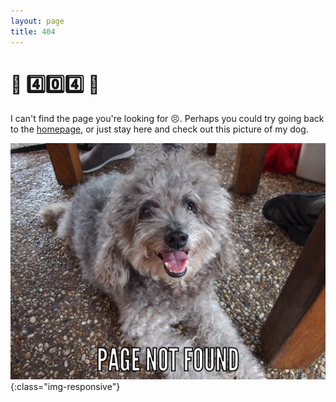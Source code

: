 ```yaml
---
layout: page
title: 404
---
```

# 🚨 4️⃣0️⃣4️⃣ 🚨

I can't find the page you're looking for 😣. Perhaps you could try going back to the [homepage](/), or just stay here and check out this picture of my dog.

![](/assets/404.jpeg){:class="img-responsive"}